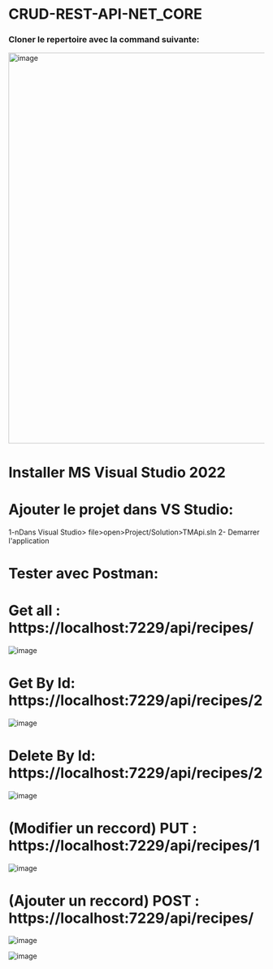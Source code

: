 # CRUD-REST-API-NET_CORE


### Cloner le repertoire avec la command suivante:

<img width="770" alt="image" src="https://github.com/user-attachments/assets/2cd389ef-8546-495b-80ad-f7e0d153bcaf">

# Installer MS Visual Studio 2022

# Ajouter le projet dans VS Studio:
1-nDans Visual Studio> file>open>Project/Solution>TMApi.sln
2- Demarrer l'application

# Tester avec Postman:

# Get all :  https://localhost:7229/api/recipes/

![image](https://github.com/user-attachments/assets/5eee99f0-4bf0-42e9-b4d2-f604050a76a4)

# Get By Id:  https://localhost:7229/api/recipes/2

![image](https://github.com/user-attachments/assets/7cc94350-29e4-4406-a297-503b33f0961c)


# Delete By Id:  https://localhost:7229/api/recipes/2

![image](https://github.com/user-attachments/assets/4e95fb4b-dc9a-44d4-938f-f4bf6f33fb5b)

# (Modifier un reccord) PUT : https://localhost:7229/api/recipes/1
![image](https://github.com/user-attachments/assets/2b447a84-d99f-42ed-9463-5ec262f6bfe5)

# (Ajouter un reccord) POST : https://localhost:7229/api/recipes/

![image](https://github.com/user-attachments/assets/8adb175f-b7ec-49f4-bd03-b0da19c83794)

![image](https://github.com/user-attachments/assets/d592957e-17ba-41a0-843d-0567a52b1b1a)
